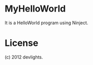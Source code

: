 MyHelloWorld
======================
It is a HelloWorld program using Ninject.


License
======================
(c) 2012 devlights.
